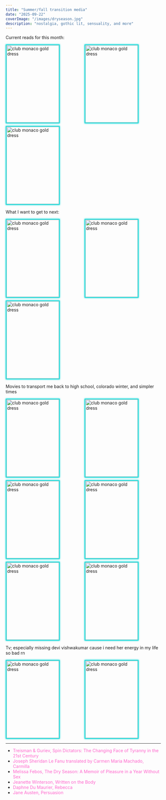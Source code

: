 ```yaml
---
title: "Summer/fall transition media"
date: "2025-09-22"
coverImage: "/images/dryseason.jpg"
description: "nostalgia, gothic lit, sensuality, and more"
---
```

Current reads for this month:

<div class="image-grid">
  <img src="/images/spindictators.jpg" alt="club monaco gold dress" width="430" />
  <img src="/images/carmilla.jpg" alt="club monaco gold dress" width="200" />
  <img src="/images/dryseason.jpg" alt="club monaco gold dress" width="200" />
</div>

What I want to get to next:

<div class="image-grid">
  <img src="/images/writtenonthebody.jpg" alt="club monaco gold dress" width="430" />
  <img src="/images/rebecca.jpg" alt="club monaco gold dress" width="430" />
  <img src="/images/persuasion.jpg" alt="club monaco gold dress" width="430" />
</div>

Movies to transport me back to high school, colorado winter, and simpler times

<div class="image-grid">
  <img src="/images/sleepyhollow.jpg" alt="club monaco gold dress" width="430" />
  <img src="/images/crimsonpeak.jpg" alt="club monaco gold dress" width="430" />
  <img src="/images/speak.jpg" alt="club monaco gold dress" width="430" />
  <img src="/images/maryshelley.jpeg" alt="club monaco gold dress" width="430" />
  <img src="/images/phantomoftheopera.jpg" alt="club monaco gold dress" width="430" />
  <img src="/images/whiteoleander.jpg" alt="club monaco gold dress" width="430" />
</div>

Tv; especially missing devi vishwakumar cause i need her energy in my life so bad rn

<div class="image-grid">
  <img src="/images/nhie.jpg" alt="club monaco gold dress" width="430" />
  <img src="/images/twinpeaks.jpg" alt="club monaco gold dress" width="430" />
</div>


---

- [Treisman & Guriev, Spin Dictators: The Changing Face of Tyranny in the 21st Century](https://spindictators.com/)  
- [Joseph Sheridan Le Fanu translated by Carmen Maria Machado, Carmilla](https://www.barnesandnoble.com/w/carmilla-joseph-sheridan-le-fanu/1116753090)  
- [Melissa Febos, The Dry Season: A Memoir of Pleasure in a Year Without Sex](https://www.melissafebos.com/the-dry-season)   
- [Jeanette Winterson, Written on the Body](https://www.goodreads.com/work/quotes/809754-written-on-the-body)   
- [Daphne Du Maurier, Rebecca](https://www.britannica.com/topic/Rebecca-novel)   
- [Jane Austen, Persuasion](https://janeaustens.house/jane-austen/novels/persuasion/)  


<style>
.image-grid {
  display: grid;
  grid-template-columns: repeat(auto-fill, minmax(170px, 1fr));
  gap: 8px;
}

.image-grid img {
  width: 170px;
  height: 250px;
  object-fit: cover;
  border-radius: 1px;
  border: 3px solid #2eddddff; 
  box-shadow: 0 0 5px #2eddddff; 
}

a {
  color: #ff66cc; 
  text-decoration: none; 
  font-weight: normal;
}

a:hover {
  color: #2edddd;
  text-shadow: 0 0 6px #2edddd;
}
</style>
